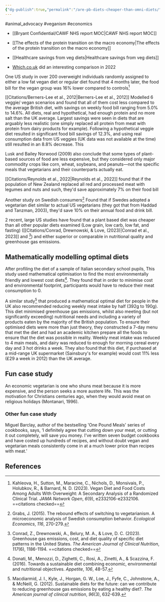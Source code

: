 ```yaml
---
{"dg-publish":true,"permalink":"/are-pb-diets-cheaper-than-omni-diets/","created":"2024-04-11T18:10:45.000+01:00","updated":"2025-09-28T23:43:07.442+01:00"}
---
```


#animal_advocacy #veganism #economics 

- [[Bryant Confidential/CAWF NHS report MOC\|CAWF NHS report MOC]] 
- [[The effects of the protein transition on the macro economy\|The effects of the protein transition on the macro economy]] 
- [[Healthcare savings from veg diets\|Healthcare savings from veg diets]]

- [Which.co.uk](https://www.which.co.uk/news/article/plant-based-alternatives-can-cost-twice-as-much-as-meat-which-finds-a4AzY8r4gTpO#:~:text=We%20also%20analysed%20the%20price,44) did an interesting comparison in 2022

One US study in over 200 overweight individuals randomly assigned to either a low fat vegan diet or regular diet found that 4 months later, the food bill for the vegan group was 16% lower compared to controls[^1]

[[Citations/Berners-Lee et al., 2012\|Berners-Lee et al., 2012]] Modelled 6 veggie/ vegan scenarios and found that all of them cost less compared to the average British diet, with savings on weekly food bill ranging from 5.0% to 14.6%. All diets, real and hypothetical, had enough protein and no more salt than the UK average. Largest savings were seen in diets that are arguably less realistic (one simply replaced all protein from meat with protein from dairy products for example). Following a hypothetical veggie diet resulted in significant food bill savings of 12.3%, and using real consumption data from US veggies (UK data was not available at the time) still resulted in an 8.8% decrease. This 

Lusk and Bailey Norwood (2009) also conclude that some types of plant-based sources of food are less expensive, but they considered only major commodity crops like corn, wheat, soybeans, and peanuts—not the specific meals that vegetarians and their counterparts actually eat.

[[Citations/Reynolds et al., 2022\|Reynolds et al., 2022]] found that if the population of New Zealand replaced all red and processed meat with legumes and nuts and such, they'd save approximately 7% on their food bill

Another study on Swedish consumers[^9] Found that if Swedes adopted a vegetarian diet similar to actual US vegetarians (they got that from Haddad and Tanzman, 2003), they'd save 10% on their annual food and drink bill.

2 recent, large US studies have found that a plant based diet was cheaper than all other popular diets examined (Low grain, low carb, low fat, and fasting) ([[Citations/Conrad, Drewnowski, & Love, (2023)\|Conrad et al., 2023]] and [^6]) and either superior or comparable in nutritional quality and greenhouse gas emissions.

## Mathematically modelling optimal diets
After profiling the diet of a sample of Italian secondary school pupils, This study used mathematical optimisation to find the most environmentally friendly and lowest cost diets[^7]. They found that in order to minimise cost and environmental footprint, participants would have to reduce their meat consumption to 0. 

A similar study[^8] that produced a mathematical optimal diet for people in the UK also recommended reducing weekly meat intake by half (392g to 190g). This diet minimised greenhouse gas emissions, whilst also meeting (but not significantly exceeding) nutritional needs and including a variety of products eaten by the majority of the British population. To ensure their optimised diets were more than just theory, they constructed a 7-day menu that met the diet and had an academic kitchen prepare all the foods to ensure that the diet was possible in reality. Weekly meat intake was reduced to 4 main meals, and dairy was reduced to enough for morning cereal every day and 3 hot drinks a week. They also found that this diet, if purchased at a mid-range UK supermarket (Sainsbury's for example) would cost 11% less (£29 a week in 2012) than the UK average.
## Fun case study
An economic vegetarian is one who shuns meat because it is more expensive, and the person seeks a more austere life. This was the motivation for Christians centuries ago, when they would avoid meat on religious holidays (Montanari, 1996).

### Other fun case study
Miguel Barclay, author of the bestselling 'One Pound Meals' series of cookbooks, says, ‘I definitely agree that cutting down your meat, or cutting it out completely, will save you money. I've written seven budget cookbooks and have costed up hundreds of recipes, and without doubt vegan and vegetarian meals consistently come in at a much lower price than recipes with meat.’
## References

[^1]: Kahleova, H., Sutton, M., Maracine, C., Nichols, D., Monsivais, P., Holubkov, R., & Barnard, N. D. (2023). Vegan Diet and Food Costs Among Adults With Overweight: A Secondary Analysis of a Randomized Clinical Trial. _JAMA Network Open_, _6_(9), e2332106-e2332106. ==citations checked==
[^6]: Conrad, Z., Drewnowski, A., Belury, M. A., & Love, D. C. (2023). Greenhouse gas emissions, cost, and diet quality of specific diet patterns in the United States. _The American Journal of Clinical Nutrition_, _117_(6), 1186-1194. ==citations checked==
[^7]: Donati, M., Menozzi, D., Zighetti, C., Rosi, A., Zinetti, A., & Scazzina, F. (2016). Towards a sustainable diet combining economic, environmental and nutritional objectives. _Appetite_, _106_, 48-57.
[^8]: Macdiarmid, J. I., Kyle, J., Horgan, G. W., Loe, J., Fyfe, C., Johnstone, A., & McNeill, G. (2012). Sustainable diets for the future: can we contribute to reducing greenhouse gas emissions by eating a healthy diet?. _The American journal of clinical nutrition_, _96_(3), 632-639.
[^9]: Grabs, J. (2015). The rebound effects of switching to vegetarianism. A microeconomic analysis of Swedish consumption behavior. _Ecological Economics_, _116_, 270-279.